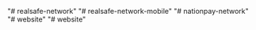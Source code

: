 "# realsafe-network" 
"# realsafe-network-mobile" 
"# nationpay-network" 
"# website" 
"# website" 
